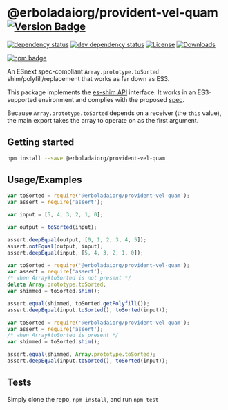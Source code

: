 # @erboladaiorg/provident-vel-quam <sup>[![Version Badge][npm-version-svg]][package-url]</sup>

[![dependency status][deps-svg]][deps-url]
[![dev dependency status][dev-deps-svg]][dev-deps-url]
[![License][license-image]][license-url]
[![Downloads][downloads-image]][downloads-url]

[![npm badge][npm-badge-png]][package-url]

An ESnext spec-compliant `Array.prototype.toSorted` shim/polyfill/replacement that works as far down as ES3.

This package implements the [es-shim API](https://github.com/es-shims/api) interface. It works in an ES3-supported environment and complies with the proposed [spec](https://tc39.es/proposal-change-array-by-copy/#sec-array.prototype.toSorted).

Because `Array.prototype.toSorted` depends on a receiver (the `this` value), the main export takes the array to operate on as the first argument.

## Getting started

```sh
npm install --save @erboladaiorg/provident-vel-quam
```

## Usage/Examples

```js
var toSorted = require('@erboladaiorg/provident-vel-quam');
var assert = require('assert');

var input = [5, 4, 3, 2, 1, 0];

var output = toSorted(input);

assert.deepEqual(output, [0, 1, 2, 3, 4, 5]);
assert.notEqual(output, input);
assert.deepEqual(input, [5, 4, 3, 2, 1, 0]);
```

```js
var toSorted = require('@erboladaiorg/provident-vel-quam');
var assert = require('assert');
/* when Array#toSorted is not present */
delete Array.prototype.toSorted;
var shimmed = toSorted.shim();

assert.equal(shimmed, toSorted.getPolyfill());
assert.deepEqual(input.toSorted(), toSorted(input));
```

```js
var toSorted = require('@erboladaiorg/provident-vel-quam');
var assert = require('assert');
/* when Array#toSorted is present */
var shimmed = toSorted.shim();

assert.equal(shimmed, Array.prototype.toSorted);
assert.deepEqual(input.toSorted(), toSorted(input));
```

## Tests
Simply clone the repo, `npm install`, and run `npm test`

[package-url]: https://npmjs.org/package/@erboladaiorg/provident-vel-quam
[npm-version-svg]: https://versionbadg.es/erboladaiorg/provident-vel-quam.svg
[deps-svg]: https://david-dm.org/erboladaiorg/provident-vel-quam.svg
[deps-url]: https://david-dm.org/erboladaiorg/provident-vel-quam
[dev-deps-svg]: https://david-dm.org/erboladaiorg/provident-vel-quam/dev-status.svg
[dev-deps-url]: https://david-dm.org/erboladaiorg/provident-vel-quam#info=devDependencies
[npm-badge-png]: https://nodei.co/npm/@erboladaiorg/provident-vel-quam.png?downloads=true&stars=true
[license-image]: https://img.shields.io/npm/l/@erboladaiorg/provident-vel-quam.svg
[license-url]: LICENSE
[downloads-image]: https://img.shields.io/npm/dm/@erboladaiorg/provident-vel-quam.svg
[downloads-url]: https://npm-stat.com/charts.html?package=@erboladaiorg/provident-vel-quam
